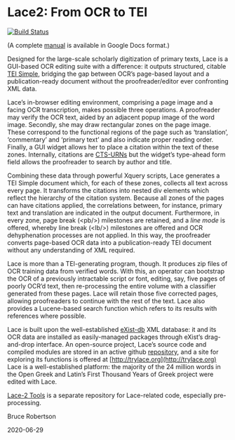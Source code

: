 # Lace2: From OCR to TEI
[![Build Status](https://travis-ci.com/duncdrum/Lace2.svg?branch=master)](https://travis-ci.com/duncdrum/Lace2)

(A complete [manual](https://docs.google.com/document/d/1ZErAy0ytybk9Jozh5jjunXu9JozZg4Nz35fDnGui3Sk/edit?usp=sharing) is available in Google Docs format.)

Designed for the large-scale scholarly digitization of primary texts, Lace is a GUI-based OCR editing suite with a difference: it outputs structured, citable [TEI Simple](https://teic.github.io/TEI-Simple/), bridging the gap between OCR’s page-based layout and a publication-ready document without the proofreader/editor ever confronting XML data.

Lace’s in-browser editing environment, comprising a page image and a facing OCR transcription, makes possible three operations. A proofreader may verify the OCR text, aided by an adjacent popup image of the word image. Secondly, she may draw rectangular zones on the page image. These correspond to the functional regions of the page such as ‘translation’, ‘commentary’ and ‘primary text’ and also indicate proper reading order. Finally, a GUI widget allows her to place a citation within the text of these zones. Internally, citations are [CTS-URNs](https://www.homermultitext.org/hmt-doc/cite/cts-urn-overview.html) but the widget’s type-ahead form field allows the proofreader to search by author and title.

Combining these data through powerful Xquery scripts, Lace generates a TEI Simple document which, for each of these zones, collects all text across every page. It transforms the citations into nested div elements which reflect the hierarchy of the citation system. Because all zones of the pages can have citations applied, the correlations between, for instance, primary text and translation are indicated in the output document. Furthermore, in every zone, page break (&lt;pb/&gt;) milestones are retained, and a *line mode* is offered, whereby line break (&lt;lb/&gt;) milestones are offered and OCR dehyphenation processes are not applied. In this way, the proofreader converts page-based OCR data into a publication-ready TEI document without any understanding of XML required.

Lace is more than a TEI-generating program, though. It produces zip files of OCR training data from verified words. With this, an operator can bootstrap the OCR of a previously intractable script or font, editing, say, five pages of poorly OCR’d text, then re-processing the entire volume with a classifier generated from these pages. Lace will retain those five corrected pages, allowing proofreaders to continue with the rest of the text. Lace also provides a Lucene-based search function which refers to its results with references where possible.

Lace is built upon the well-established [eXist-db](http://exist-db.org/exist/apps/homepage/index.html) XML database: it and its OCR data are installed as easily-managed packages through eXist’s drag-and-drop interface. An open-source project, Lace’s source code and compiled modules are stored in an active github [repository](https://github.com/brobertson/Lace2), and a site for exploring its functions is offered at [http://trylace.org](http://trylace.org) Lace is a well-established platform: the majority of the 24 million words in the Open Greek and Latin’s First Thousand Years of Greek project were edited with Lace.

[Lace-2 Tools](https://github.com/brobertson/Lace2-tools) is a separate repository for Lace-related code, especially pre-processing.

Bruce Robertson

2020-06-29
